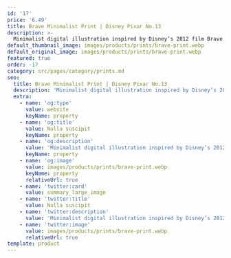 ```yaml
---
id: '17'
price: '6.49'
title: Brave Minimalist Print | Disney Pixar No.13
description: >-
  Minimalist digital illustration inspired by Disney’s 2012 film Brave. Printed on A5 silk 170gsm paper. Please note all prints are unframed.
default_thumbnail_image: images/products/prints/brave-print.webp
default_original_image: images/products/prints/brave-print.webp
featured: true
order: -17
category: src/pages/category/prints.md
seo:
  title: Brave Minimalist Print | Disney Pixar No.13
  description: 'Minimalist digital illustration inspired by Disney’s 2012 film Brave. Printed on A5 silk 170gsm paper. Please note all prints are unframed.'
  extra:
    - name: 'og:type'
      value: website
      keyName: property
    - name: 'og:title'
      value: Nulla suscipit
      keyName: property
    - name: 'og:description'
      value: 'Minimalist digital illustration inspired by Disney’s 2012 film Brave. Printed on A5 silk 170gsm paper. Please note all prints are unframed.'
      keyName: property
    - name: 'og:image'
      value: images/products/prints/brave-print.webp
      keyName: property
      relativeUrl: true
    - name: 'twitter:card'
      value: summary_large_image
    - name: 'twitter:title'
      value: Nulla suscipit
    - name: 'twitter:description'
      value: 'Minimalist digital illustration inspired by Disney’s 2012 film Brave. Printed on A5 silk 170gsm paper. Please note all prints are unframed.'
    - name: 'twitter:image'
      value: images/products/prints/brave-print.webp
      relativeUrl: true
template: product
---
```

